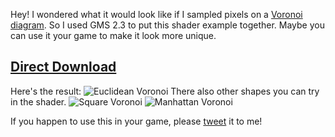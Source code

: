 Hey!
I wondered what it would look like if I sampled pixels on a [Voronoi diagram](https://en.wikipedia.org/wiki/Voronoi_diagram). So I used GMS 2.3 to put this shader example together. Maybe you can use it your game to make it look more unique.
## [Direct Download](https://github.com/XorDev/GMS-Voronoi-Pixels/archive/master.zip)

Here's the result:
![Euclidean Voronoi](https://i.imgur.com/i6pYUjW.png)
There also other shapes you can try in the shader.
![Square Voronoi](https://i.imgur.com/gGhGWq0.png)
![Manhattan Voronoi](https://i.imgur.com/ENTX1CO.png)

If you happen to use this in your game, please [tweet](https://twitter.com/XorDev) it to me!
